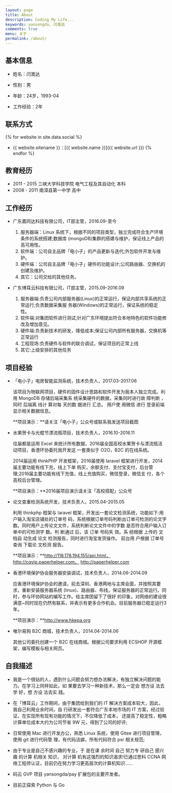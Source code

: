 ```yaml
---
layout: page
title: About
description: Coding My Life...
keywords: yansongda, 闫嵩达
comments: true
menu: 关于
permalink: /about/
---
```


## 基本信息

* 姓名：闫嵩达

* 性别：男

* 年龄：24岁，1993-04

* 工作经验：2年


## 联系方式

{% for website in site.data.social %}
* {{ website.sitename }}：[{{ website.name }}]({{ website.url }})
{% endfor %}


## 教育经历

* 2011 - 2015 三峡大学科技学院 电气工程及其自动化 本科
* 2008 - 2011 南漳县第一中学 高中


## 工作经历

* 广东嘉同达科技有限公司，IT部主管，2016.09-至今
  
  1. 服务器端：Linux 系统下，根据不同的项目类型，独立完成符合生产环境条件的系统搭建;数据库 (mongoDB)集群的搭建与维护，保证线上产品的高可用性。
  2. 软件端：公司自主品牌「电小子」的产品更新与迭代;外包软件开发与维护。
  3. 硬件端：公司自主品牌「电小子」硬件的功能设计;公司路由器、交换机的创建及维护。 
  4. 其它：公司交给的其他任务。

* 广东博耳云科技有限公司，IT部主管，2015.09-2016.09
  
  1. 服务器端:负责公司内部服务器(Linux)的正常运行，保证内部共享系统的正常运行;负责数据采集服 务器(Windows)的正常运行，保证系统的稳定性。 
  2. 软件端:对集团软件进行测试;针对广东环境提出符合本地特色的软件功能修改及增加意见。 
  3. 硬件端:负责新技术的研发，降低成本;保证公司内部所有服务器，交换机等正常运行 
  4. 工程现场:负责硬件与软件的联合调试，保证项目的正常上线
  5. 其它:上级安排的其他任务


## 项目经验

* 「电小子」电房智能监测系统，技术负责人，2017.03-2017.06
  
  该项目为物联网项目，硬件的固件设计思路和软件开发为我本人独立完成。利用 MongoDB 存储后端采集系 统采集硬件的数据，采集同时进行故 障判断 ，同时 后端离 线计 算对每 天的数 据进行 汇总。 用户使 用微信 进行 登录前端显示相关数据信息。

  **项目演示：**请关注「电小子」公众号或联系我发送项目截图

* 水果贺卡与光棍节漂流瓶项目，技术负责人，2016.10-2016.11
  
  往届都是运用 Excel 来统计所有数据，2016届全国高校水果贺卡与漂流瓶活动项目，香港环协委托我开发这 一套类似于 O2O，B2C 的在线系统。

  2014届运用 thinkPHP 开发框架，2016届使用 laravel 框架进行开发，2014届主要功能有线下充，线上下单 购买，余额支付、支付宝支付，后台管理;2016届主要功能有线下充值，线上充值购买，微信登录，微信支 付，各个高校后台管理。

  **项目演示：**2016届项目演示请关注「高校搭配」公众号

* 论文查重检测系统开发，技术负责人，2015.04-2015.05
  
  利用 thinkphp 框架与 laravel 框架，开发出一套论文检测系统，功能如下:用户输入淘宝店铺处的订单号 码，系统根据订单号码判断出订单可检测的论文字数。同时用户上传论文文件，系统判断论文文件中的字数 是否符合用户输入订单中的可检测字 数。判 断通过 后，该 订单 号码失 效。系 统根据 上传的 文档自 动生成 论文 检测报告，同时进行淘宝发货操作。 前台用 户根据 订单号 查询 下载论 文检测 报告。 

  **项目演示：**http://118.178.194.155/api.html，http://cqvip.paperhelper.com， http://paperhelper.com

* 香港环境保护协会服务器安装调试，技术负责人，2014.06-2014.09
  
  应香港环境保护协会的邀请，前去深圳、香港两地与主席会面，并按照其要求，重新安装服务器系统 (linux)、路由器、布线，保证服务器的正常运行。同时，参与环协网站的编写工作。给主席团留下了很好 的印象，对网络的建设很满意~同时现在仍然有联系，并表示有更多合作机会。目前服务器已稳定运行3年。 

  **项目演示：**http://www.hkepa.org

* 唯尔易购 B2C 商城，技术负责人，2014.04-2014.06
  
  其他公司委托创建一个 B2C 在线商城。根据公司要求利用 ECSHOP 开源框架，编写模板与相关网页。


## 自我描述

* 我是一个很钻的人，遇到什么问题会努力想办法解决，有独立解决问题的能力。在学习上同样如此，如 果要去学习一种新技术，那么一定会 想方设 法去学 好，想 方设 法去实 践。
   
* 在「博耳云」工作期间，由于集团给到我们的 IT 解决方案成本较大，因此，我自己利用业余时间，自 行研发出一套符合广东本地市场的 IT 方案，经过验证，在实现所有现有功能的情况下，不仅降低了成本， 还提高了稳定性，粗略计算单位成本大约为公司节省 9W 元，得到了公司的好评;

* 日常使用 Mac 进行开发办公，熟悉 Linux 系统，使用 Gitee 进行项目管理，使用 git 进行代码管 理，有代码洁癖，所有代码符合 psr 相关规范;

* 由于专业是自己不感兴趣的专业，于 是在课 余时间 自己 努力专 研自己 感兴趣 的计算 机相关 知识， 对计算 机有这强烈的知识渴求!已通过思科 CCNA 网络工程师认证，目前仍在努力学习更高层次的计算机知识...... 

* 码云 GVP 项目 yansongda/pay 扩展包的主要开发者。

* 目前正探索 Python 与 Go

